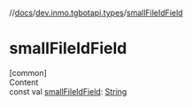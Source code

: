 //[docs](../../index.md)/[dev.inmo.tgbotapi.types](index.md)/[smallFileIdField](small-file-id-field.md)



# smallFileIdField  
[common]  
Content  
const val [smallFileIdField](small-file-id-field.md): [String](https://kotlinlang.org/api/latest/jvm/stdlib/kotlin/-string/index.html)  



